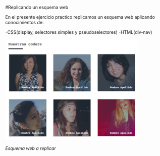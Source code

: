 #Replicando un esquema web

En el presente ejercicio practico replicamos un esquema web aplicando conocimientos de:

  -CSS(display, selectores simples y pseudoselectores)
  -HTML(div-nav)
  

![esquema](assets/imagen/scheme.png)


*Esquema web a replicar*
